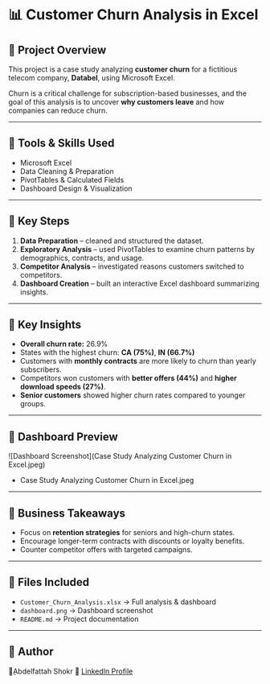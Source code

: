 # 📊 Customer Churn Analysis in Excel

## 🔹 Project Overview
This project is a case study analyzing **customer churn** for a fictitious telecom company, **Databel**, using Microsoft Excel.  

Churn is a critical challenge for subscription-based businesses, and the goal of this analysis is to uncover **why customers leave** and how companies can reduce churn.  

---

## 🔹 Tools & Skills Used
- Microsoft Excel  
- Data Cleaning & Preparation  
- PivotTables & Calculated Fields  
- Dashboard Design & Visualization  

---

## 🔹 Key Steps
1. **Data Preparation** – cleaned and structured the dataset.  
2. **Exploratory Analysis** – used PivotTables to examine churn patterns by demographics, contracts, and usage.  
3. **Competitor Analysis** – investigated reasons customers switched to competitors.  
4. **Dashboard Creation** – built an interactive Excel dashboard summarizing insights.  

---

## 🔹 Key Insights
- **Overall churn rate:** 26.9%  
- States with the highest churn: **CA (75%)**, **IN (66.7%)**  
- Customers with **monthly contracts** are more likely to churn than yearly subscribers.  
- Competitors won customers with **better offers (44%)** and **higher download speeds (27%)**.  
- **Senior customers** showed higher churn rates compared to younger groups.  

---

## 🔹 Dashboard Preview
![Dashboard Screenshot](Case Study Analyzing Customer Churn in Excel.jpeg)
+ Case Study Analyzing Customer Churn in Excel.jpeg
---

## 🔹 Business Takeaways
- Focus on **retention strategies** for seniors and high-churn states.  
- Encourage longer-term contracts with discounts or loyalty benefits.  
- Counter competitor offers with targeted campaigns.  

---

## 🔹 Files Included
- `Customer_Churn_Analysis.xlsx` → Full analysis & dashboard  
- `dashboard.png` → Dashboard screenshot  
- `README.md` → Project documentation  

---

## 🔹 Author
👤ِAbdelfattah Shokr
🔗 [LinkedIn Profile](https://www.linkedin.com/in/abdelfattah-shokr/)  
